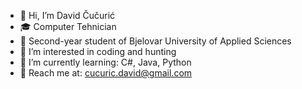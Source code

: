 - 👋 Hi, I’m David Čučurić
- :mortar_board: Computer Tehnician
- :school: Second-year student of Bjelovar University of Applied Sciences
- 👀 I’m interested in coding and hunting
- 🌱 I’m currently learning: C#, Java, Python
- :e-mail: Reach me at: cucuric.david@gmail.com
